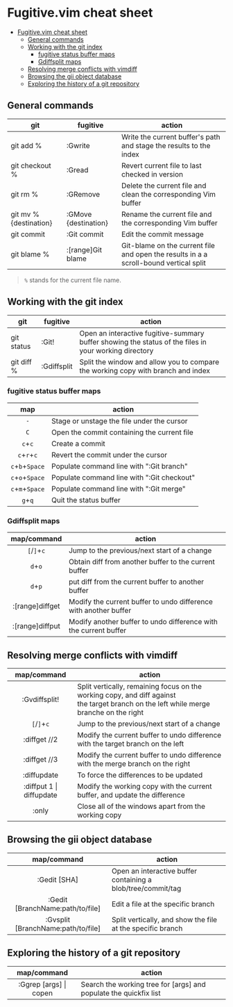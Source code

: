 # Fugitive.vim cheat sheet

<!-- @import "[TOC]" {cmd="toc" depthFrom=1 depthTo=6 orderedList=false} -->

<!-- code_chunk_output -->

- [Fugitive.vim cheat sheet](#fugitivevim-cheat-sheet)
  - [General commands](#general-commands)
  - [Working with the git index](#working-with-the-git-index)
    - [fugitive status buffer maps](#fugitive-status-buffer-maps)
    - [Gdiffsplit maps](#gdiffsplit-maps)
  - [Resolving merge conflicts with vimdiff](#resolving-merge-conflicts-with-vimdiff)
  - [Browsing the gii object database](#browsing-the-gii-object-database)
  - [Exploring the history of a git repository](#exploring-the-history-of-a-git-repository)

<!-- /code_chunk_output -->

## General commands

| git                    | fugitive             | action                                                                                |
| ---------------------- | -------------------- | ------------------------------------------------------------------------------------- |
| git add %              | :Gwrite              | Write the current buffer's path and stage the results to the index                    |
| git checkout %         | :Gread               | Revert current file to last checked in version                                        |
| git rm %               | :GRemove             | Delete the current file and clean the corresponding Vim buffer                        |
| git mv % {destination} | :GMove {destination} | Rename the current file and the corresponding Vim buffer                              |
| git commit             | :Git commit          | Edit the commit message                                                               |
| git blame %            | :[range]Git blame    | Git-blame on the current file and open the results in a a scroll-bound vertical split |

> `%` stands for the current file name.

## Working with the git index

| git        | fugitive    | action                                                                                                |
| ---------- | ----------- | ----------------------------------------------------------------------------------------------------- |
| git status | :Git!       | Open an interactive fugitive-summary buffer showing the status of the files in your working directory |
| git diff % | :Gdiffsplit | Split the window and allow you to compare the working copy with branch and index                      |

### fugitive status buffer maps

|       map       | action                                      |
| :-------------: | ------------------------------------------- |
|       `-`       | Stage or unstage the file under the cursor  |
|       `C`       | Open the commit containing the current file |
|     `c`+`c`     | Create a commit                             |
|   `c`+`r`+`c`   | Revert the commit under the cursor          |
| `c`+`b`+`Space` | Populate command line with ":Git branch"    |
| `c`+`o`+`Space` | Populate command line with ":Git checkout"  |
| `c`+`m`+`Space` | Populate command line with ":Git merge"     |
|     `g`+`q`     | Quit the status buffer                      |

### Gdiffsplit maps

|   map/command   | action                                                           |
| :-------------: | ---------------------------------------------------------------- |
|   `[`/`]`+`c`   | Jump to the previous/next start of a change                      |
|     `d`+`o`     | Obtain diff from another buffer to the current buffer            |
|     `d`+`p`     | put diff from the current buffer to another buffer               |
| :[range]diffget | Modify the current buffer to undo difference with another buffer |
| :[range]diffput | Modify another buffer to undo difference with the current buffer |

## Resolving merge conflicts with vimdiff

|       map/command        | action                                                                                                                                      |
| :----------------------: | ------------------------------------------------------------------------------------------------------------------------------------------- |
|      :Gvdiffsplit!       | Split vertically, remaining focus on the working copy, and diff against <br> the target branch on the left while merge branche on the right |
|       `[`/`]`+`c`        | Jump to the previous/next start of a change                                                                                                 |
|       :diffget //2       | Modify the current buffer to undo difference with the target branch on the left                                                             |
|       :diffget //3       | Modify the current buffer to undo difference with the merge branch on the right                                                             |
|       :diffupdate        | To force the differences to be updated                                                                                                      |
| :diffput 1 \| diffupdate | Modify the working copy with the current buffer, and update the difference                                                                  |
|          :only           | Close all of the windows apart from the working copy                                                                                        |

## Browsing the gii object database

|            map/command             | action                                                       |
| :--------------------------------: | ------------------------------------------------------------ |
|            :Gedit [SHA]            | Open an interactive buffer containing a blob/tree/commit/tag |
|  :Gedit [BranchName:path/to/file]  | Edit a file at the specific branch                           |
| :Gvsplit [BranchName:path/to/file] | Split vertically, and show the file at the specific branch   |

## Exploring the history of a git repository

|      map/command       | action                                                            |
| :--------------------: | ----------------------------------------------------------------- |
| :Ggrep [args] \| copen | Search the working tree for [args] and populate the quickfix list |
